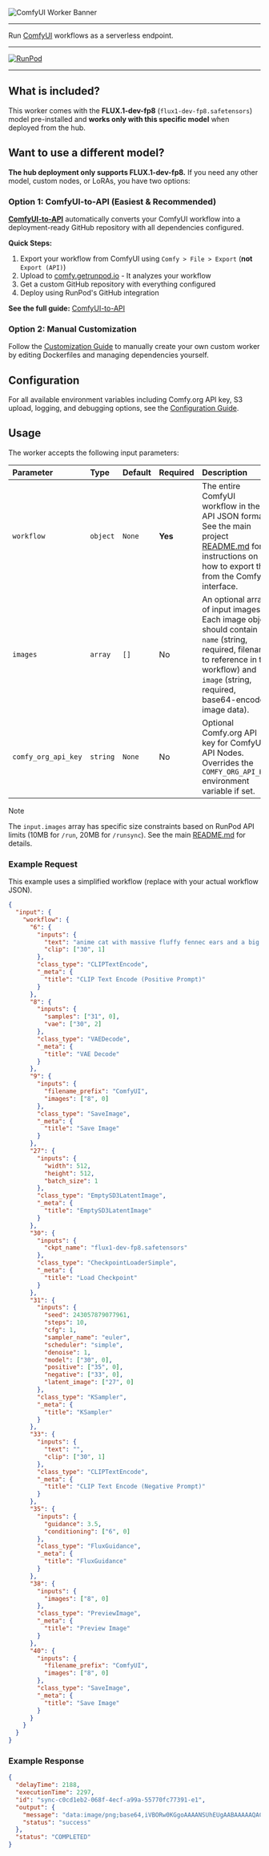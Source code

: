 ![ComfyUI Worker Banner](https://cpjrphpz3t5wbwfe.public.blob.vercel-storage.com/worker-comfyui_banner-CDZ6JIEByEePozCT1ZrmeVOsN5NX3U.jpeg)

---

Run [ComfyUI](https://github.com/comfyanonymous/ComfyUI) workflows as a serverless endpoint.

---

[![RunPod](https://api.runpod.io/badge/runpod-workers/worker-comfyui)](https://www.runpod.io/console/hub/runpod-workers/worker-comfyui)

---

## What is included?

This worker comes with the **FLUX.1-dev-fp8** (`flux1-dev-fp8.safetensors`) model pre-installed and **works only with this specific model** when deployed from the hub.

## Want to use a different model?

**The hub deployment only supports FLUX.1-dev-fp8.** If you need any other model, custom nodes, or LoRAs, you have two options:

### Option 1: ComfyUI-to-API (Easiest & Recommended)

[**ComfyUI-to-API**](https://comfy.getrunpod.io) automatically converts your ComfyUI workflow into a deployment-ready GitHub repository with all dependencies configured.

**Quick Steps:**

1. Export your workflow from ComfyUI using `Comfy > File > Export` (**not** `Export (API)`)
2. Upload to [comfy.getrunpod.io](https://comfy.getrunpod.io) - It analyzes your workflow
3. Get a custom GitHub repository with everything configured
4. Deploy using RunPod's GitHub integration

**See the full guide:** [ComfyUI-to-API](https://docs.runpod.io/community-solutions/comfyui-to-api/overview)

### Option 2: Manual Customization

Follow the [Customization Guide](https://github.com/runpod-workers/worker-comfyui/blob/main/docs/customization.md) to manually create your own custom worker by editing Dockerfiles and managing dependencies yourself.

## Configuration

For all available environment variables including Comfy.org API key, S3 upload, logging, and debugging options, see the [Configuration Guide](https://github.com/runpod-workers/worker-comfyui/blob/main/docs/configuration.md).

## Usage

The worker accepts the following input parameters:

| Parameter           | Type     | Default | Required | Description                                                                                                                                                                                                                                    |
| :------------------ | :------- | :------ | :------- | :--------------------------------------------------------------------------------------------------------------------------------------------------------------------------------------------------------------------------------------------- |
| `workflow`          | `object` | `None`  | **Yes**  | The entire ComfyUI workflow in the API JSON format. See the main project [README.md](https://github.com/runpod-workers/worker-comfyui#how-to-get-the-workflow-from-comfyui) for instructions on how to export this from the ComfyUI interface. |
| `images`            | `array`  | `[]`    | No       | An optional array of input images. Each image object should contain `name` (string, required, filename to reference in the workflow) and `image` (string, required, base64-encoded image data).                                                |
| `comfy_org_api_key` | `string` | `None`  | No       | Optional Comfy.org API key for ComfyUI API Nodes. Overrides the `COMFY_ORG_API_KEY` environment variable if set.                                                                                                                               |

> [!NOTE]
> The `input.images` array has specific size constraints based on RunPod API limits (10MB for `/run`, 20MB for `/runsync`). See the main [README.md](https://github.com/runpod-workers/worker-comfyui#inputimages) for details.

### Example Request

This example uses a simplified workflow (replace with your actual workflow JSON).

```json
{
  "input": {
    "workflow": {
      "6": {
        "inputs": {
          "text": "anime cat with massive fluffy fennec ears and a big fluffy tail blonde messy long hair blue eyes wearing a construction outfit placing a fancy black forest cake with candles on top of a dinner table of an old dark Victorian mansion lit by candlelight with a bright window to the foggy forest and very expensive stuff everywhere there are paintings on the walls",
          "clip": ["30", 1]
        },
        "class_type": "CLIPTextEncode",
        "_meta": {
          "title": "CLIP Text Encode (Positive Prompt)"
        }
      },
      "8": {
        "inputs": {
          "samples": ["31", 0],
          "vae": ["30", 2]
        },
        "class_type": "VAEDecode",
        "_meta": {
          "title": "VAE Decode"
        }
      },
      "9": {
        "inputs": {
          "filename_prefix": "ComfyUI",
          "images": ["8", 0]
        },
        "class_type": "SaveImage",
        "_meta": {
          "title": "Save Image"
        }
      },
      "27": {
        "inputs": {
          "width": 512,
          "height": 512,
          "batch_size": 1
        },
        "class_type": "EmptySD3LatentImage",
        "_meta": {
          "title": "EmptySD3LatentImage"
        }
      },
      "30": {
        "inputs": {
          "ckpt_name": "flux1-dev-fp8.safetensors"
        },
        "class_type": "CheckpointLoaderSimple",
        "_meta": {
          "title": "Load Checkpoint"
        }
      },
      "31": {
        "inputs": {
          "seed": 243057879077961,
          "steps": 10,
          "cfg": 1,
          "sampler_name": "euler",
          "scheduler": "simple",
          "denoise": 1,
          "model": ["30", 0],
          "positive": ["35", 0],
          "negative": ["33", 0],
          "latent_image": ["27", 0]
        },
        "class_type": "KSampler",
        "_meta": {
          "title": "KSampler"
        }
      },
      "33": {
        "inputs": {
          "text": "",
          "clip": ["30", 1]
        },
        "class_type": "CLIPTextEncode",
        "_meta": {
          "title": "CLIP Text Encode (Negative Prompt)"
        }
      },
      "35": {
        "inputs": {
          "guidance": 3.5,
          "conditioning": ["6", 0]
        },
        "class_type": "FluxGuidance",
        "_meta": {
          "title": "FluxGuidance"
        }
      },
      "38": {
        "inputs": {
          "images": ["8", 0]
        },
        "class_type": "PreviewImage",
        "_meta": {
          "title": "Preview Image"
        }
      },
      "40": {
        "inputs": {
          "filename_prefix": "ComfyUI",
          "images": ["8", 0]
        },
        "class_type": "SaveImage",
        "_meta": {
          "title": "Save Image"
        }
      }
    }
  }
}
```

### Example Response

```json
{
  "delayTime": 2188,
  "executionTime": 2297,
  "id": "sync-c0cd1eb2-068f-4ecf-a99a-55770fc77391-e1",
  "output": {
    "message": "data:image/png;base64,iVBORw0KGgoAAAANSUhEUgAABAAAAAQACAIAAADwf7zU...",
    "status": "success"
  },
  "status": "COMPLETED"
}
```
